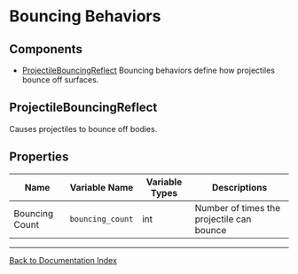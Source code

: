 # Bouncing Behaviors
## Components
- [ProjectileBouncingReflect](#projectilebouncingreflect)
Bouncing behaviors define how projectiles bounce off surfaces.
## ProjectileBouncingReflect
Causes projectiles to bounce off bodies.
## Properties

| Name | Variable Name | Variable Types | Descriptions |
|------|---------------|----------------|--------------|
| Bouncing Count | `bouncing_count` | int | Number of times the projectile can bounce |

---
[Back to Documentation Index](_sidebar.md)
